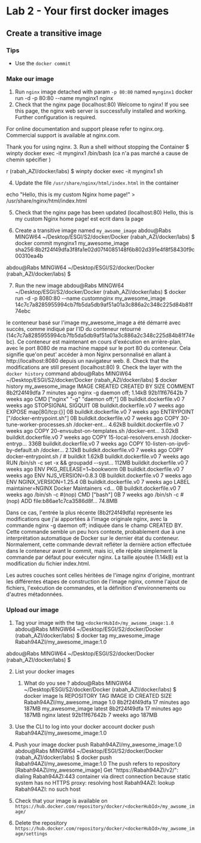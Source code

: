 # Lab 2 - Your first docker images

## Create a transitive image

### Tips

- Use the `docker commit`

### Make our image

1. Run `nginx` image detached with param `-p 80:80` named `mynginx1`
docker run -d -p 80:80 --name mynginx1 nginx
2. Check that the nginx page (localhost:80)
Welcome to nginx!
If you see this page, the nginx web server is successfully installed and working. Further configuration is required.

For online documentation and support please refer to nginx.org.
Commercial support is available at nginx.com.

Thank you for using nginx.
3. Run a shell without stopping the Container
$ winpty docker exec -it mynginx1 /bin/bash (ca n'a pas marché a cause de chemin spécifier )

r (rabah_AZI/docker/labs)
$ winpty docker exec -it mynginx1 sh


4. Update the file `/usr/share/nginx/html/index.html` in the container

echo "Hello, this is my custom Nginx home page!" > /usr/share/nginx/html/index.html

5. Check that the nginx page has been updated (localhost:80)
Hello, this is my custom Nginx home page! est ecrit dans la page 

6. Create a transitive image named `my_awsome_image`
abdou@Rabs MINGW64 ~/Desktop/ESGI/S2/docker/Docker (rabah_AZI/docker/labs)
$ docker commit mynginx1 my_awesome_image
sha256:8b2f24f49dfa3f8fa1e02d07f4085148f6b802d391e4f8f58430f9c00310ea4b

abdou@Rabs MINGW64 ~/Desktop/ESGI/S2/docker/Docker (rabah_AZI/docker/labs)
$

7. Run the new image
abdou@Rabs MINGW64 ~/Desktop/ESGI/S2/docker/Docker (rabah_AZI/docker/labs)
$ docker run -d -p 8080:80 --name customnginx my_awesome_image
14c7c7a8285955994cb7fb5da5db9af51a01a3c886a2c348c225d84b81f74ebc

le conteneur basé sur l'image my_awesome_image a été démarré avec succès, comme indiqué par l'ID du conteneur retourné (14c7c7a8285955994cb7fb5da5db9af51a01a3c886a2c348c225d84b81f74ebc). Ce conteneur est maintenant en cours d'exécution en arrière-plan, avec le port 8080 de ma machine mappé sur le port 80 du conteneur. Cela signifie que'on peut' accéder à mon Nginx personnalisé en allant à http://localhost:8080 depuis un navigateur web.
8. Check that the modifications are still present (localhost:80)
9. Check the layer with the `docker history` command
abdou@Rabs MINGW64 ~/Desktop/ESGI/S2/docker/Docker (rabah_AZI/docker/labs)
$ docker history my_awesome_image
IMAGE          CREATED         CREATED BY                                      SIZE      COMMENT
8b2f24f49dfa   7 minutes ago   nginx -g daemon off;                            1.14kB
92b11f67642b   7 weeks ago     CMD ["nginx" "-g" "daemon off;"]                0B        buildkit.dockerfile.v0
<missing>      7 weeks ago     STOPSIGNAL SIGQUIT                              0B        buildkit.dockerfile.v0
<missing>      7 weeks ago     EXPOSE map[80/tcp:{}]                           0B        buildkit.dockerfile.v0
<missing>      7 weeks ago     ENTRYPOINT ["/docker-entrypoint.sh"]            0B        buildkit.dockerfile.v0
<missing>      7 weeks ago     COPY 30-tune-worker-processes.sh /docker-ent…   4.62kB    buildkit.dockerfile.v0
<missing>      7 weeks ago     COPY 20-envsubst-on-templates.sh /docker-ent…   3.02kB    buildkit.dockerfile.v0
<missing>      7 weeks ago     COPY 15-local-resolvers.envsh /docker-entryp…   336B      buildkit.dockerfile.v0
<missing>      7 weeks ago     COPY 10-listen-on-ipv6-by-default.sh /docker…   2.12kB    buildkit.dockerfile.v0
<missing>      7 weeks ago     COPY docker-entrypoint.sh / # buildkit          1.62kB    buildkit.dockerfile.v0
<missing>      7 weeks ago     RUN /bin/sh -c set -x     && groupadd --syst…   112MB     buildkit.dockerfile.v0
<missing>      7 weeks ago     ENV PKG_RELEASE=1~bookworm                      0B        buildkit.dockerfile.v0
<missing>      7 weeks ago     ENV NJS_VERSION=0.8.3                           0B        buildkit.dockerfile.v0
<missing>      7 weeks ago     ENV NGINX_VERSION=1.25.4                        0B        buildkit.dockerfile.v0
<missing>      7 weeks ago     LABEL maintainer=NGINX Docker Maintainers <d…   0B        buildkit.dockerfile.v0
<missing>      7 weeks ago     /bin/sh -c #(nop)  CMD ["bash"]                 0B
<missing>      7 weeks ago     /bin/sh -c #(nop) ADD file:b86ae1c7ca3586d8f…   74.8MB

Dans ce cas, l'entrée la plus récente (8b2f24f49dfa) représente les modifications que j'ai apportées à l'image originale nginx, avec la commande nginx -g daemon off; indiquée dans le champ CREATED BY. Cette commande semble un peu hors contexte, probablement due à une interprétation automatique de Docker sur le dernier état du conteneur. Normalement, cette commande devrait refléter la dernière action effectuée dans le conteneur avant le commit, mais ici, elle répète simplement la commande par défaut pour exécuter nginx. La taille ajoutée (1.14kB) est la modification du fichier index.html.

Les autres couches sont celles héritées de l'image nginx d'origine, montrant les différentes étapes de construction de l'image nginx, comme l'ajout de fichiers, l'exécution de commandes, et la définition d'environnements ou d'autres métadonnées.

### Upload our image

1. Tag your image with the tag `<dockerHubId>/my_awsome_image:1.0`
abdou@Rabs MINGW64 ~/Desktop/ESGI/S2/docker/Docker (rabah_AZI/docker/labs)
$ docker tag my_awesome_image Rabah94AZI/my_awesome_image:1.0

abdou@Rabs MINGW64 ~/Desktop/ESGI/S2/docker/Docker (rabah_AZI/docker/labs)
$

2. List your docker images
   1. What do you see ?
   abdou@Rabs MINGW64 ~/Desktop/ESGI/S2/docker/Docker (rabah_AZI/docker/labs)
$ docker image ls
REPOSITORY                    TAG       IMAGE ID       CREATED          SIZE
Rabah94AZI/my_awesome_image   1.0       8b2f24f49dfa   17 minutes ago   187MB
my_awesome_image              latest    8b2f24f49dfa   17 minutes ago   187MB
nginx                         latest    92b11f67642b   7 weeks ago      187MB

3. Use the CLI to log into your docker account
docker push Rabah94AZI/my_awesome_image:1.0

4. Push your image
docker push Rabah94AZI/my_awesome_image:1.0
abdou@Rabs MINGW64 ~/Desktop/ESGI/S2/docker/Docker (rabah_AZI/docker/labs)
$ docker push Rabah94AZI/my_awesome_image:1.0
The push refers to repository [Rabah94AZI/my_awesome_image]
Get "https://Rabah94AZI/v2/": dialing Rabah94AZI:443 container via direct connection because static system has no HTTPS proxy: resolving host Rabah94AZI: lookup Rabah94AZI: no such host

5. Check that your image is available on `https://hub.docker.com/repository/docker/<dockerHubId>/my_awsome_image/`
6. Delete the repository `https://hub.docker.com/repository/docker/<dockerHubId>/my_awsome_image/settings`